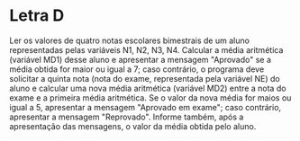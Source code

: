 # Letra D

Ler os valores de quatro notas escolares bimestrais de um aluno representadas pelas variáveis N1, N2, N3, N4. Calcular a média aritmética (variável MD1) desse aluno e apresentar a mensagem "Aprovado" se a média obtida for maior ou igual a 7; caso contrário, o programa deve solicitar a quinta nota (nota do exame, representada pela variável NE) do aluno e calcular uma nova média aritmética (variável MD2) entre a nota do exame e a primeira média aritmética. Se o valor da nova média for maios ou igual a 5, apresentar a mensagem "Aprovado em exame"; caso contrário, apresentar a mensagem "Reprovado". Informe também, após a apresentação das mensagens, o valor da média obtida pelo aluno.